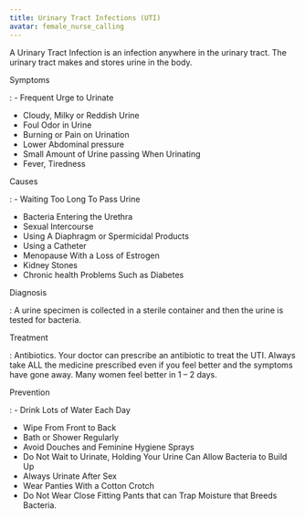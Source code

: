 ```yaml
---
title: Urinary Tract Infections (UTI)
avatar: female_nurse_calling
---
```


A Urinary Tract Infection is an infection anywhere in the urinary tract.
The urinary tract makes and stores urine in the body.

Symptoms

: - Frequent Urge to Urinate
- Cloudy, Milky or Reddish Urine
- Foul Odor in Urine
- Burning or Pain on Urination
- Lower Abdominal pressure
- Small Amount of Urine passing When Urinating
- Fever, Tiredness

Causes

: - Waiting Too Long To Pass Urine
- Bacteria Entering the Urethra
- Sexual Intercourse
- Using A Diaphragm or Spermicidal Products
- Using a Catheter
- Menopause With a Loss of Estrogen
- Kidney Stones
- Chronic health Problems Such as Diabetes

Diagnosis

: A urine specimen is collected in a sterile container and then the
urine is tested for bacteria.

Treatment

: Antibiotics. Your doctor can prescribe an antibiotic to treat the UTI.
Always take ALL the medicine prescribed even if you feel better and the
symptoms have gone away. Many women feel better in 1 – 2 days.

Prevention

: - Drink Lots of Water Each Day
- Wipe From Front to Back
- Bath or Shower Regularly
- Avoid Douches and Feminine Hygiene Sprays
- Do Not Wait to Urinate, Holding Your Urine Can Allow Bacteria to Build
  Up
- Always Urinate After Sex
- Wear Panties With a Cotton Crotch
- Do Not Wear Close Fitting Pants that can Trap Moisture that Breeds
  Bacteria.

